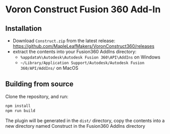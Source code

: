 # Voron Construct Fusion 360 Add-In

## Installation

- Download `Construct.zip` from the latest release: https://github.com/MapleLeafMakers/VoronConstruct360/releases
- extract the contents into your Fusion360 AddIns directory:
  - `%appdata%\Autodesk\Autodesk Fusion 360\API\AddIns` on Windows
  - `~/Library/Application Support/Autodesk/Autodesk Fusion 360/API/AddIns/` on MacOS

## Building from source

Clone the repository, and run:

```sh
npm install
npm run build
```

The plugin will be generated in the `dist/` directory, copy the contents into a new directory named Construct in the Fusion360 AddIns directory
